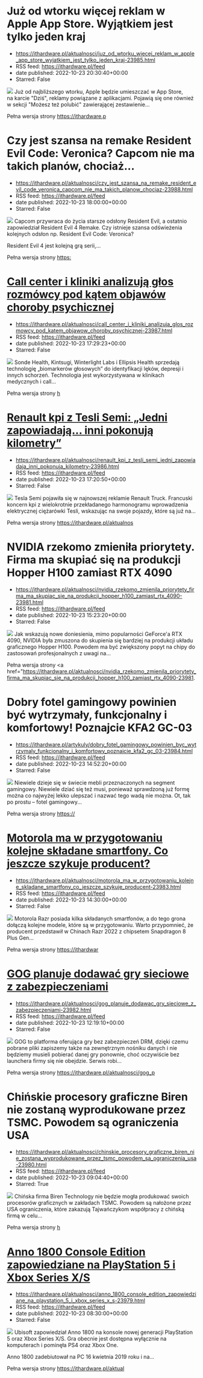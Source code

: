 # Już od wtorku więcej reklam w Apple App Store. Wyjątkiem jest tylko jeden kraj
 - https://ithardware.pl/aktualnosci/juz_od_wtorku_wiecej_reklam_w_apple_app_store_wyjatkiem_jest_tylko_jeden_kraj-23985.html
 - RSS feed: https://ithardware.pl/feed
 - date published: 2022-10-23 20:30:40+00:00
 - Starred: False

<img src="https://ithardware.pl/artykuly/min/23985_1.jpg" />            Już od&nbsp;najbliższego wtorku, Apple będzie umieszczać&nbsp;w App Store, na&nbsp;karcie &quot;Dziś&quot;, reklamy powiązane z aplikacjami. Pojawią się one r&oacute;wnież w sekcji &quot;Możesz też polubić&quot; zawierającej zestawienie...
            <p>Pełna wersja strony <a href="https://ithardware.pl/aktualnosci/juz_od_wtorku_wiecej_reklam_w_apple_app_store_wyjatkiem_jest_tylko_jeden_kraj-23985.html">https://ithardware.p

# Czy jest szansa na remake Resident Evil Code: Veronica? Capcom nie ma takich planów, chociaż...
 - https://ithardware.pl/aktualnosci/czy_jest_szansa_na_remake_resident_evil_code_veronica_capcom_nie_ma_takich_planow_chociaz-23988.html
 - RSS feed: https://ithardware.pl/feed
 - date published: 2022-10-23 18:00:00+00:00
 - Starred: False

<img src="https://ithardware.pl/artykuly/min/23988_1.jpg" />            Capcom przywraca do życia starsze odsłony Resident Evil, a ostatnio zapowiedział Resident Evil 4 Remake. Czy istnieje szansa odświeżenia kolejnych odsłon np.&nbsp;Resident Evil Code: Veronica?

Resident Evil 4&nbsp;jest kolejną grą serii,...
            <p>Pełna wersja strony <a href="https://ithardware.pl/aktualnosci/czy_jest_szansa_na_remake_resident_evil_code_veronica_capcom_nie_ma_takich_planow_chociaz-23988.html">https:

# Call center i kliniki analizują głos rozmówcy pod kątem objawów choroby psychicznej
 - https://ithardware.pl/aktualnosci/call_center_i_kliniki_analizuja_glos_rozmowcy_pod_katem_objawow_choroby_psychicznej-23987.html
 - RSS feed: https://ithardware.pl/feed
 - date published: 2022-10-23 17:29:23+00:00
 - Starred: False

<img src="https://ithardware.pl/artykuly/min/23987_1.jpg" />            Sonde Health, Kintsugi, Winterlight Labs i Ellipsis Health sprzedają technologię &bdquo;biomarker&oacute;w głosowych&rdquo; do identyfikacji lęk&oacute;w, depresji i innych schorzeń.&nbsp;Technologia jest wykorzystywana w klinikach medycznych i call...
            <p>Pełna wersja strony <a href="https://ithardware.pl/aktualnosci/call_center_i_kliniki_analizuja_glos_rozmowcy_pod_katem_objawow_choroby_psychicznej-23987.html">h

# Renault kpi z Tesli Semi: „Jedni zapowiadają… inni pokonują kilometry”
 - https://ithardware.pl/aktualnosci/renault_kpi_z_tesli_semi_jedni_zapowiadaja_inni_pokonuja_kilometry-23986.html
 - RSS feed: https://ithardware.pl/feed
 - date published: 2022-10-23 17:20:50+00:00
 - Starred: False

<img src="https://ithardware.pl/artykuly/min/23986_1.jpg" />            Tesla Semi pojawiła się w najnowszej reklamie Renault Truck. Francuski koncern kpi z wielokrotnie przekładanego&nbsp;harmonogramu&nbsp;wprowadzenia elektrycznej ciężar&oacute;wki Tesli, wskazując na swoje pojazdy, kt&oacute;re są już na...
            <p>Pełna wersja strony <a href="https://ithardware.pl/aktualnosci/renault_kpi_z_tesli_semi_jedni_zapowiadaja_inni_pokonuja_kilometry-23986.html">https://ithardware.pl/aktualnos

# NVIDIA rzekomo zmieniła priorytety. Firma ma skupiać się na produkcji Hopper H100 zamiast RTX 4090
 - https://ithardware.pl/aktualnosci/nvidia_rzekomo_zmienila_priorytety_firma_ma_skupiac_sie_na_produkcji_hopper_h100_zamiast_rtx_4090-23981.html
 - RSS feed: https://ithardware.pl/feed
 - date published: 2022-10-23 15:23:20+00:00
 - Starred: False

<img src="https://ithardware.pl/artykuly/min/23981_1.jpg" />            Jak wskazują nowe doniesienia, mimo popularności GeForce'a RTX 4090, NVIDIA była zmuszona do skupienia się bardziej na produkcji układu graficznego Hopper H100. Powodem ma być zwiększony popyt na chipy do zastosowań profesjonalnych z uwagi na...
            <p>Pełna wersja strony <a href="https://ithardware.pl/aktualnosci/nvidia_rzekomo_zmienila_priorytety_firma_ma_skupiac_sie_na_produkcji_hopper_h100_zamiast_rtx_4090-23981.

# Dobry fotel gamingowy powinien być wytrzymały, funkcjonalny i komfortowy! Poznajcie KFA2 GC-03
 - https://ithardware.pl/artykuly/dobry_fotel_gamingowy_powinien_byc_wytrzymaly_funkcjonalny_i_komfortowy_poznajcie_kfa2_gc_03-23984.html
 - RSS feed: https://ithardware.pl/feed
 - date published: 2022-10-23 14:52:20+00:00
 - Starred: False

<img src="https://ithardware.pl/artykuly/min/23984_1.jpg" />            Niewiele dzieje się w świecie mebli przeznaczonych na segment gamingowy. Niewiele dziać się też musi, ponieważ sprawdzoną już formę można co najwyżej lekko ulepszać i nazwać tego wadą nie można. Ot, tak po prostu &ndash; fotel gamingowy...
            <p>Pełna wersja strony <a href="https://ithardware.pl/artykuly/dobry_fotel_gamingowy_powinien_byc_wytrzymaly_funkcjonalny_i_komfortowy_poznajcie_kfa2_gc_03-23984.html">https://

# Motorola ma w przygotowaniu kolejne składane smartfony. Co jeszcze szykuje producent?
 - https://ithardware.pl/aktualnosci/motorola_ma_w_przygotowaniu_kolejne_skladane_smartfony_co_jeszcze_szykuje_producent-23983.html
 - RSS feed: https://ithardware.pl/feed
 - date published: 2022-10-23 14:30:00+00:00
 - Starred: False

<img src="https://ithardware.pl/artykuly/min/23983_1.jpg" />            Motorola Razr posiada kilka składanych smartfon&oacute;w, a do tego grona dołączą kolejne modele, kt&oacute;re są w przygotowaniu. Warto przypomnieć, że producent przedstawił w Chinach&nbsp;Razr 2022 z chipsetem Snapdragon 8 Plus Gen...
            <p>Pełna wersja strony <a href="https://ithardware.pl/aktualnosci/motorola_ma_w_przygotowaniu_kolejne_skladane_smartfony_co_jeszcze_szykuje_producent-23983.html">https://ithardwar

# GOG planuje dodawać gry sieciowe z zabezpieczeniami
 - https://ithardware.pl/aktualnosci/gog_planuje_dodawac_gry_sieciowe_z_zabezpieczeniami-23982.html
 - RSS feed: https://ithardware.pl/feed
 - date published: 2022-10-23 12:19:10+00:00
 - Starred: False

<img src="https://ithardware.pl/artykuly/min/23982_1.jpg" />            GOG to platforma oferująca gry bez zabezpieczeń DRM, dzięki czemu pobrane pliki zapiszemy także na zewnętrznym nośniku danych i nie będziemy musieli pobierać danej gry ponownie, choć oczywiście bez launchera firmy się nie obejdzie. Serwis robi...
            <p>Pełna wersja strony <a href="https://ithardware.pl/aktualnosci/gog_planuje_dodawac_gry_sieciowe_z_zabezpieczeniami-23982.html">https://ithardware.pl/aktualnosci/gog_p

# Chińskie procesory graficzne Biren nie zostaną wyprodukowane przez TSMC. Powodem są ograniczenia USA
 - https://ithardware.pl/aktualnosci/chinskie_procesory_graficzne_biren_nie_zostana_wyprodukowane_przez_tsmc_powodem_sa_ograniczenia_usa-23980.html
 - RSS feed: https://ithardware.pl/feed
 - date published: 2022-10-23 09:04:40+00:00
 - Starred: True

<img src="https://ithardware.pl/artykuly/min/23980_1.jpg" />            Chińska firma Biren Technology nie będzie mogła produkować swoich procesor&oacute;w graficznych w zakładach TSMC. Powodem są nałożone przez USA ograniczenia, kt&oacute;re zakazują Tajwańczykom wsp&oacute;łpracy z chińską firmą w celu...
            <p>Pełna wersja strony <a href="https://ithardware.pl/aktualnosci/chinskie_procesory_graficzne_biren_nie_zostana_wyprodukowane_przez_tsmc_powodem_sa_ograniczenia_usa-23980.html">h

# Anno 1800 Console Edition zapowiedziane na PlayStation 5 i Xbox Series X/S
 - https://ithardware.pl/aktualnosci/anno_1800_console_edition_zapowiedziane_na_playstation_5_i_xbox_series_x_s-23979.html
 - RSS feed: https://ithardware.pl/feed
 - date published: 2022-10-23 08:30:00+00:00
 - Starred: False

<img src="https://ithardware.pl/artykuly/min/23979_1.jpg" />            Ubisoft zapowiedział Anno 1800 na konsole nowej generacji PlayStation 5 oraz Xbox Series X/S. Gra obecnie jest dostępna wyłącznie na komputerach i pominęła PS4 oraz Xbox One.

Anno 1800 zadebiutował na PC 16 kwietnia 2019 roku i na...
            <p>Pełna wersja strony <a href="https://ithardware.pl/aktualnosci/anno_1800_console_edition_zapowiedziane_na_playstation_5_i_xbox_series_x_s-23979.html">https://ithardware.pl/aktual
